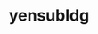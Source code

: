 ---
title: yensubldg
github: https://github.com/yensubldg
mode: dark
transition: 3s
archetype:
  - Little Bit of Everything
---